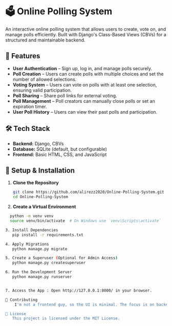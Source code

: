 # 🗳️ Online Polling System  

An interactive online polling system that allows users to create, vote on, and manage polls efficiently. Built with Django's Class-Based Views (CBVs) for a structured and maintainable backend.  

## 🚀 Features  

- **User Authentication** – Sign up, log in, and manage polls securely.  
- **Poll Creation** – Users can create polls with multiple choices and set the number of allowed selections.  
- **Voting System** – Users can vote on polls with at least one selection, ensuring valid participation.  
- **Poll Sharing** – Share poll links for external voting.  
- **Poll Management** – Poll creators can manually close polls or set an expiration timer.  
- **User Poll History** – Users can view their past polls and participation.  

## 🛠️ Tech Stack  

- **Backend:** Django, CBVs  
- **Database:** SQLite (default, but configurable)  
- **Frontend:** Basic HTML, CSS, and JavaScript  

## 🔧 Setup & Installation  

1. **Clone the Repository**  
   ```sh
   git clone https://github.com/alirezz2020/Online-Polling-System.git
   cd Online-Polling-System
2. **Create a Virtual Environment**
```sh
  python -m venv venv
  source venv/bin/activate  # On Windows use `venv\Scripts\activate`

3. Install Dependencies
   pip install -r requirements.txt

4. Apply Migrations
   python manage.py migrate

5. Create a Superuser (Optional for Admin Access)
   python manage.py createsuperuser

6. Run the Development Server
   python manage.py runserver


7. Access the App : Open http://127.0.0.1:8000/ in your browser.

🤝 Contributing
    I'm not a frontend guy, so the UI is minimal. The focus is on backend functionality. Feel free to improve the design! 😅

📜 License
   This project is licensed under the MIT License.

   
